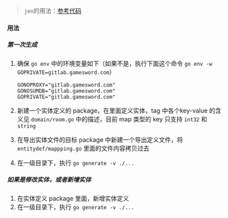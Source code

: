 >`jen`的用法：[参考代码](https://dev.to/hlubek/metaprogramming-with-go-or-how-to-build-code-generators-that-parse-go-code-2k3j)


#### 用法
##### 第一次生成
1. 确保 `go env` 中的环境变量如下（如果不是，执行下面这个命令 `go env -w GOPRIVATE=gitlab.gamesword.com`）
    ```
    GONOPROXY="gitlab.gamesword.com"
    GONOSUMDB="gitlab.gamesword.com"
    GOPRIVATE="gitlab.gamesword.com"
    ```

2. 新建一个实体定义的 package，在里面定义实体，tag 中各个key-value 的含义见 `domain/room.go` 中的描述，目前 map 类型的 key 只支持 `int32` 和 `string`

3. 在导出实体文件的目标 package 中新建一个导出定义文件，将 `entitydef/mappping.go` 里面的文件内容拷贝过去

4. 在一级目录下，执行 `go generate -v ./...`

##### 如果是修改实体，或者新增实体
1. 在实体定义 package 里面，新增实体定义
2. 在一级目录下，执行 `go generate -v ./...`